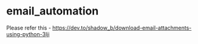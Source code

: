 # email_automation

Please refer this - 
https://dev.to/shadow_b/download-email-attachments-using-python-3lji
